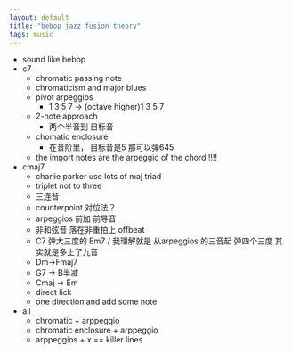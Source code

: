 ```yaml
---
layout: default
title: "bebop jazz fusion theory"
tags: music
---
```


- sound like bebop
- c7
    - chromatic passing note
    - chromaticism and major blues
    - pivot arpeggios
        - 1 3 5 7 -> (octave higher)1 3 5 7 
    - 2-note approach
        - 两个半音到 目标音
    - chomatic enclosure 
        - 在音阶里， 目标音是5  那可以弹645
    - the import notes are the arpeggio of the chord !!!!
- cmaj7
    - charlie parker use lots of  maj triad 
    - triplet not to three 
    - 三连音
    - counterpoint 对位法？
    - arpeggios  前加 前导音
    - 非和弦音 落在非重拍上 offbeat
    - C7 弹大三度的 Em7 / 我理解就是 从arpeggios 的三音起 弹四个三度 其实就是多上了九音
    - Dm->Fmaj7  
    - G7 -> B半减
    - Cmaj -> Em
    - direct lick 
    - one direction and add some note 
- all
  -  chromatic + arppeggio
  -  chromatic enclosure  + arppeggio
  -  arppeggios + x == killer lines
